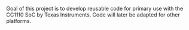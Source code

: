 Goal of this project is to develop reusable code for primary use with the CC1110 SoC by Texas Instruments.
Code will later be adapted for other platforms.